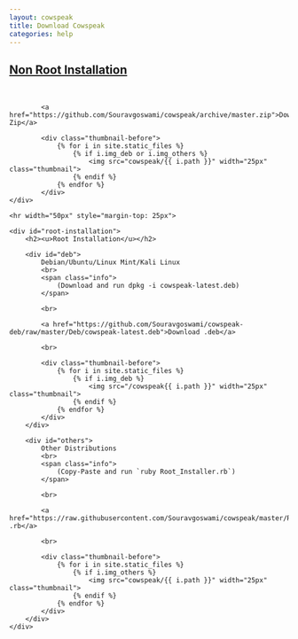 ```yaml
---
layout: cowspeak
title: Download Cowspeak
categories: help
---
```


<div id="installation">
	<div id="non-root-installation">
		<h2><u>Non Root Installation</u></h2>
			<br>

			<a href="https://github.com/Souravgoswami/cowspeak/archive/master.zip">Download Zip</a>

			<div class="thumbnail-before">
				{% for i in site.static_files %}
					{% if i.img_deb or i.img_others %}
						<img src="cowspeak/{{ i.path }}" width="25px" class="thumbnail">
					{% endif %}
				{% endfor %}
			</div>
	</div>

	<hr width="50px" style="margin-top: 25px">

	<div id="root-installation">
		<h2><u>Root Installation</u></h2>

		<div id="deb">
			Debian/Ubuntu/Linux Mint/Kali Linux
			<br>
			<span class="info">
				(Download and run dpkg -i cowspeak-latest.deb)
			</span>

			<br>

			<a href="https://github.com/Souravgoswami/cowspeak-deb/raw/master/Deb/cowspeak-latest.deb">Download .deb</a>

			<br>

			<div class="thumbnail-before">
				{% for i in site.static_files %}
					{% if i.img_deb %}
						<img src="/cowspeak{{ i.path }}" width="25px" class="thumbnail">
					{% endif %}
				{% endfor %}
			</div>
		</div>

		<div id="others">
			Other Distributions
			<br>
			<span class="info">
				(Copy-Paste and run `ruby Root_Installer.rb`)
			</span>

			<br>

			<a href="https://raw.githubusercontent.com/Souravgoswami/cowspeak/master/Root_Installer.rb">Download .rb</a>

			<br>

			<div class="thumbnail-before">
				{% for i in site.static_files %}
					{% if i.img_others %}
						<img src="cowspeak/{{ i.path }}" width="25px" class="thumbnail">
					{% endif %}
				{% endfor %}
			</div>
		</div>
	</div>
</div>
